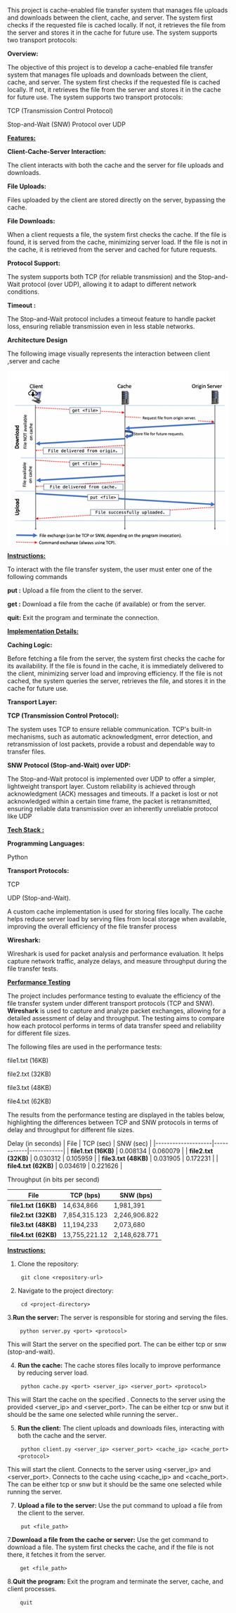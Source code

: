 This project is cache-enabled file transfer system that manages file uploads and downloads between the client, cache, and server. The system first checks if the requested file is cached locally. If not, it retrieves the file from the server and stores it in the cache for future use. The system supports two transport protocols:


**Overview:**

The objective of this project is to develop a cache-enabled file transfer system that manages file uploads and downloads between the client, cache, and server. The system first checks if the requested file is cached locally. If not, it retrieves the file from the server and stores it in the cache for future use. The system supports two transport protocols:

TCP (Transmission Control Protocol)

Stop-and-Wait (SNW) Protocol over UDP

<ins>**Features:**</ins>

**Client-Cache-Server Interaction:**

The client interacts with both the cache and the server for file uploads and downloads.

**File Uploads:**

Files uploaded by the client are stored directly on the server, bypassing the cache.

**File Downloads:** 

When a client requests a file, the system first checks the cache. If the file is found, it is served from the cache, minimizing server load. If the file is not in the cache, it is retrieved from the server and cached for future requests.

**Protocol Support:**

The system supports both TCP (for reliable transmission) and the Stop-and-Wait protocol (over UDP), allowing it to adapt to different network conditions.

**Timeout :** 

The Stop-and-Wait protocol includes a timeout feature to handle packet loss, ensuring reliable transmission even in less stable networks.

**Architecture Design**

The following image visually represents the interaction between client ,server and cache


![Archtecture design of project](https://github.com/CharanKasala/File_Transfer_using_Cache_TCP_UDP/blob/main/Architecture_Design.jpeg)

<ins>**Instructions:**</ins>

To interact with the file transfer system, the user must enter one of the following commands

**put <file>:** Upload a file from the client to the server.

**get <file>:** Download a file from the cache (if available) or from the server.

**quit:** Exit the program and terminate the connection.


<ins>**Implementation Details:**</ins>

**Caching Logic:**

Before fetching a file from the server, the system first checks the cache for its availability. If the file is found in the cache, it is immediately delivered to the client, minimizing server load and improving efficiency. If the file is not cached, the system queries the server, retrieves the file, and stores it in the cache for future use.

**Transport Layer:**

**TCP (Transmission Control Protocol):**

The system uses TCP to ensure reliable communication. TCP's built-in mechanisms, such as automatic acknowledgment, error detection, and retransmission of lost packets, provide a robust and dependable way to transfer files.

**SNW Protocol (Stop-and-Wait) over UDP:**

The Stop-and-Wait protocol is implemented over UDP to offer a simpler, lightweight transport layer. Custom reliability is achieved through acknowledgment (ACK) messages and timeouts. If a packet is lost or not acknowledged within a certain time frame, the packet is retransmitted, ensuring reliable data transmission over an inherently unreliable protocol like UDP

<ins>**Tech Stack :**</ins>

**Programming Languages:** 

Python

**Transport Protocols:**

TCP

UDP (Stop-and-Wait). 


A custom cache implementation is used for storing files locally. The cache helps reduce server load by serving files from local storage when available, improving the overall efficiency of the file transfer process


**Wireshark:**

Wireshark is used for packet analysis and performance evaluation. It helps capture network traffic, analyze delays, and measure throughput during the file transfer tests.

<ins>**Performance Testing**</ins>

The project includes performance testing to evaluate the efficiency of the file transfer system under different transport protocols (TCP and SNW). **Wireshark** is used to capture and analyze packet exchanges, allowing for a detailed assessment of delay and throughput. The testing aims to compare how each protocol performs in terms of data transfer speed and reliability for different file sizes.

The following files are used in the performance tests:

file1.txt (16KB)

file2.txt (32KB)

file3.txt (48KB)

file4.txt (62KB)

The results from the performance testing are displayed in the tables below, highlighting the differences between TCP and SNW protocols in terms of delay and throughput for different file sizes.

Delay (in seconds)
| File               | TCP (sec)  | SNW (sec)  |
|--------------------|------------|------------|
| **file1.txt (16KB)** | 0.008134   | 0.060079   |
| **file2.txt (32KB)** | 0.030312   | 0.105959   |
| **file3.txt (48KB)** | 0.031905   | 0.172231   |
| **file4.txt (62KB)** | 0.034619   | 0.221626   |

Throughput (in bits per second)

| File               | TCP (bps)         | SNW (bps)          |
|--------------------|-------------------|--------------------|
| **file1.txt (16KB)** | 14,634,866        | 1,981,391          |
| **file2.txt (32KB)** | 7,854,315.123     | 2,246,906.822      |
| **file3.txt (48KB)** | 11,194,233        | 2,073,680          |
| **file4.txt (62KB)** | 13,755,221.12     | 2,148,628.771      |


<ins>**Instructions:**</ins>

1. Clone the repository:

        git clone <repository-url>

2. Navigate to the project directory:

        cd <project-directory>

3.**Run the server:** The server is responsible for storing and serving the files.

        python server.py <port> <protocol>

This will Start the server on the specified port.
The <protocol> can be either tcp or snw (stop-and-wait).

4. **Run the cache:** The cache stores files locally to improve performance by reducing server load.

        python cache.py <port> <server_ip> <server_port> <protocol>
   
This will Start the cache on the specified <port>.
Connects to the server using the provided <server_ip> and <server_port>.
The <protocol> can be either tcp or snw but it should be the same  one selected while running the server..

5. **Run the client:** The client uploads and downloads files, interacting with both the cache and the server.

        python client.py <server_ip> <server_port> <cache_ip> <cache_port> <protocol>
   
This will start the client.
Connects to the server using <server_ip> and <server_port>.
Connects to the cache using <cache_ip> and <cache_port>.
The <protocol> can be either tcp or snw but it should be the same one selected while running the server.

7. **Upload a file to the server:** Use the put command to upload a file from the client to the server.

        put <file_path>

7.**Download a file from the cache or server:** Use the get command to download a file. The system first checks the cache, and if the 
    file is not there, it fetches it from the server.

        get <file_path>

8.**Quit the program:** Exit the program and terminate the server, cache, and client processes.

        quit
